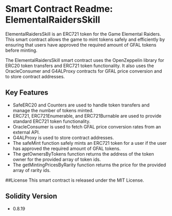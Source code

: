 # Smart Contract Readme: ElementalRaidersSkill
ElementalRaidersSkill is an ERC721 token for the Game Elemental Raiders. This smart contract allows the game to mint tokens safely and efficiently by ensuring that users have approved the required amount of GFAL tokens before minting.

The ElementalRaidersSkill smart contract uses the OpenZeppelin library for ERC20 token transfers and ERC721 token functionality. It also uses the OracleConsumer and G4ALProxy contracts for GFAL price conversion and to store contract addresses.


## Key Features
- SafeERC20 and Counters are used to handle token transfers and manage the number of tokens minted.
- ERC721, ERC721Enumerable, and ERC721Burnable are used to provide standard ERC721 token functionality.
- OracleConsumer is used to fetch GFAL price conversion rates from an external API.
- G4ALProxy is used to store contract addresses.
- The safeMint function safely mints an ERC721 token for a user if the user has approved the required amount of GFAL tokens.
- The getOwnersByTokens function returns the address of the token owner for the provided array of token ids.
- The getMintingPricesByRarity function returns the price for the provided array of rarity ids.

##License
This smart contract is released under the MIT License.

## Solidity Version
- 0.8.19
